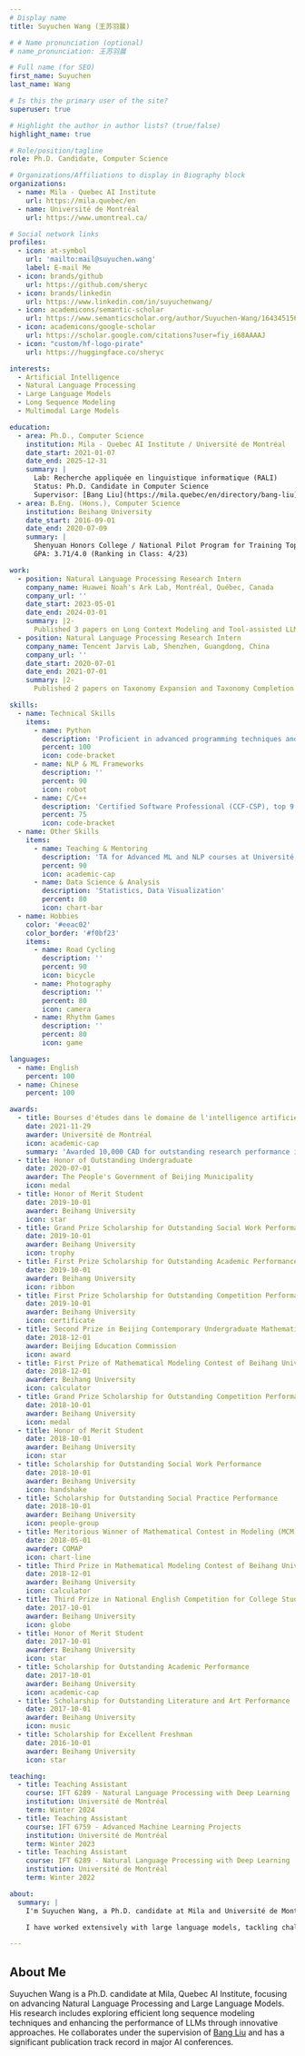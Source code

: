```yaml
---
# Display name
title: Suyuchen Wang (王苏羽晨)

# # Name pronunciation (optional)
# name_pronunciation: 王苏羽晨

# Full name (for SEO)
first_name: Suyuchen
last_name: Wang

# Is this the primary user of the site?
superuser: true

# Highlight the author in author lists? (true/false)
highlight_name: true

# Role/position/tagline
role: Ph.D. Candidate, Computer Science

# Organizations/Affiliations to display in Biography block
organizations:
  - name: Mila - Quebec AI Institute
    url: https://mila.quebec/en
  - name: Université de Montréal
    url: https://www.umontreal.ca/

# Social network links
profiles:
  - icon: at-symbol
    url: 'mailto:mail@suyuchen.wang'
    label: E-mail Me
  - icon: brands/github
    url: https://github.com/sheryc
  - icon: brands/linkedin
    url: https://www.linkedin.com/in/suyuchenwang/
  - icon: academicons/semantic-scholar
    url: https://www.semanticscholar.org/author/Suyuchen-Wang/1643451565
  - icon: academicons/google-scholar
    url: https://scholar.google.com/citations?user=fiy_i68AAAAJ
  - icon: "custom/hf-logo-pirate"
    url: https://huggingface.co/sheryc

interests:
  - Artificial Intelligence
  - Natural Language Processing
  - Large Language Models
  - Long Sequence Modeling
  - Multimodal Large Models

education:
  - area: Ph.D., Computer Science
    institution: Mila - Quebec AI Institute / Université de Montréal
    date_start: 2021-01-07
    date_end: 2025-12-31
    summary: |
      Lab: Recherche appliquée en linguistique informatique (RALI)
      Status: Ph.D. Candidate in Computer Science
      Supervisor: [Bang Liu](https://mila.quebec/en/directory/bang-liu)
  - area: B.Eng. (Hons.), Computer Science
    institution: Beihang University
    date_start: 2016-09-01
    date_end: 2020-07-09
    summary: |
      Shenyuan Honors College / National Pilot Program for Training Top Students (Everest Project)
      GPA: 3.71/4.0 (Ranking in Class: 4/23)

work:
  - position: Natural Language Processing Research Intern
    company_name: Huawei Noah's Ark Lab, Montréal, Québec, Canada
    company_url: ''
    date_start: 2023-05-01
    date_end: 2024-03-01
    summary: |2-
      Published 3 papers on Long Context Modeling and Tool-assisted LLMs in ACL and ENLSP @ NeurIPS 2023.
  - position: Natural Language Processing Research Intern
    company_name: Tencent Jarvis Lab, Shenzhen, Guangdong, China
    company_url: ''
    date_start: 2020-07-01
    date_end: 2021-07-01
    summary: |2-
      Published 2 papers on Taxonomy Expansion and Taxonomy Completion in The Web Conference.

skills:
  - name: Technical Skills
    items:
      - name: Python
        description: 'Proficient in advanced programming techniques and machine learning libraries'
        percent: 100
        icon: code-bracket
      - name: NLP & ML Frameworks
        description: ''
        percent: 90
        icon: robot
      - name: C/C++
        description: 'Certified Software Professional (CCF-CSP), top 9.1%'
        percent: 75
        icon: code-bracket
  - name: Other Skills
    items:
      - name: Teaching & Mentoring
        description: 'TA for Advanced ML and NLP courses at Université de Montréal'
        percent: 90
        icon: academic-cap
      - name: Data Science & Analysis
        description: 'Statistics, Data Visualization'
        percent: 80
        icon: chart-bar
  - name: Hobbies
    color: '#eeac02'
    color_border: '#f0bf23'
    items:
      - name: Road Cycling
        description: ''
        percent: 90
        icon: bicycle
      - name: Photography
        description: ''
        percent: 80
        icon: camera
      - name: Rhythm Games
        description: ''
        percent: 80
        icon: game

languages:
  - name: English
    percent: 100
  - name: Chinese
    percent: 100

awards:
  - title: Bourses d'études dans le domaine de l'intelligence artificielle
    date: 2021-11-29
    awarder: Université de Montréal
    icon: academic-cap
    summary: 'Awarded 10,000 CAD for outstanding research performance in AI.'
  - title: Honor of Outstanding Undergraduate
    date: 2020-07-01
    awarder: The People's Government of Beijing Municipality
    icon: medal
  - title: Honor of Merit Student
    date: 2019-10-01
    awarder: Beihang University
    icon: star
  - title: Grand Prize Scholarship for Outstanding Social Work Performance
    date: 2019-10-01
    awarder: Beihang University
    icon: trophy
  - title: First Prize Scholarship for Outstanding Academic Performance
    date: 2019-10-01
    awarder: Beihang University
    icon: ribbon
  - title: First Prize Scholarship for Outstanding Competition Performance
    date: 2019-10-01
    awarder: Beihang University
    icon: certificate
  - title: Second Prize in Beijing Contemporary Undergraduate Mathematical Contest in Modeling
    date: 2018-12-01
    awarder: Beijing Education Commission
    icon: award
  - title: First Prize of Mathematical Modeling Contest of Beihang University
    date: 2018-12-01
    awarder: Beihang University
    icon: calculator
  - title: Grand Prize Scholarship for Outstanding Competition Performance
    date: 2018-10-01
    awarder: Beihang University
    icon: medal
  - title: Honor of Merit Student
    date: 2018-10-01
    awarder: Beihang University
    icon: star
  - title: Scholarship for Outstanding Social Work Performance
    date: 2018-10-01
    awarder: Beihang University
    icon: handshake
  - title: Scholarship for Outstanding Social Practice Performance
    date: 2018-10-01
    awarder: Beihang University
    icon: people-group
  - title: Meritorious Winner of Mathematical Contest in Modeling (MCM)
    date: 2018-05-01
    awarder: COMAP
    icon: chart-line
  - title: Third Prize in Mathematical Modeling Contest of Beihang University
    date: 2018-12-01
    awarder: Beihang University
    icon: calculator
  - title: Third Prize in National English Competition for College Students (Band C)
    date: 2017-10-01
    awarder: Beihang University
    icon: globe
  - title: Honor of Merit Student
    date: 2017-10-01
    awarder: Beihang University
    icon: star
  - title: Scholarship for Outstanding Academic Performance
    date: 2017-10-01
    awarder: Beihang University
    icon: academic-cap
  - title: Scholarship for Outstanding Literature and Art Performance
    date: 2017-10-01
    awarder: Beihang University
    icon: music
  - title: Scholarship for Excellent Freshman
    date: 2016-10-01
    awarder: Beihang University
    icon: star

teaching:
  - title: Teaching Assistant
    course: IFT 6289 - Natural Language Processing with Deep Learning
    institution: Université de Montréal
    term: Winter 2024
  - title: Teaching Assistant
    course: IFT 6759 - Advanced Machine Learning Projects
    institution: Université de Montréal
    term: Winter 2023
  - title: Teaching Assistant
    course: IFT 6289 - Natural Language Processing with Deep Learning
    institution: Université de Montréal
    term: Winter 2022

about:
  summary: |
    I'm Suyuchen Wang, a Ph.D. candidate at Mila and Université de Montréal. My research lies at the intersection of AI, NLP, efficient long-context processing and multimodal large models. I'm passionate about advancing the state-of-the-art in language modeling, and I love collaborating on projects that have both theoretical depth and practical impact.

    I have worked extensively with large language models, tackling challenges in sequence modeling and instruction tuning. I have a lot of experience in tutoring and making assignments / exams about machine learning and state-of-the-art natural language processing through my TAships. In my spare time, I enjoy road cycling, contributing to open-source projects and taking photos.

---
```


## About Me

Suyuchen Wang is a Ph.D. candidate at Mila, Quebec AI Institute, focusing on advancing Natural Language Processing and Large Language Models. His research includes exploring efficient long sequence modeling techniques and enhancing the performance of LLMs through innovative approaches. He collaborates under the supervision of [Bang Liu](https://mila.quebec/en/person/bang-liu/) and has a significant publication track record in major AI conferences.
